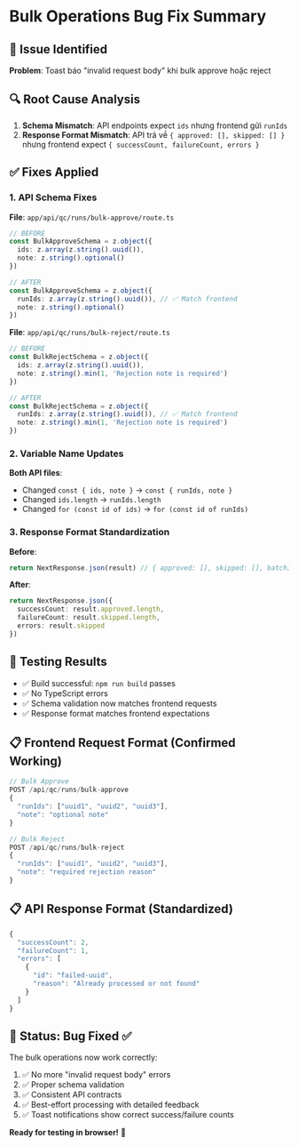 # Bulk Operations Bug Fix Summary

## 🐛 Issue Identified
**Problem**: Toast báo "invalid request body" khi bulk approve hoặc reject

## 🔍 Root Cause Analysis
1. **Schema Mismatch**: API endpoints expect `ids` nhưng frontend gửi `runIds`
2. **Response Format Mismatch**: API trả về `{ approved: [], skipped: [] }` nhưng frontend expect `{ successCount, failureCount, errors }`

## ✅ Fixes Applied

### 1. API Schema Fixes
**File**: `app/api/qc/runs/bulk-approve/route.ts`
```typescript
// BEFORE
const BulkApproveSchema = z.object({
  ids: z.array(z.string().uuid()),
  note: z.string().optional()
})

// AFTER
const BulkApproveSchema = z.object({
  runIds: z.array(z.string().uuid()), // ✅ Match frontend
  note: z.string().optional()
})
```

**File**: `app/api/qc/runs/bulk-reject/route.ts`
```typescript
// BEFORE
const BulkRejectSchema = z.object({
  ids: z.array(z.string().uuid()),
  note: z.string().min(1, 'Rejection note is required')
})

// AFTER
const BulkRejectSchema = z.object({
  runIds: z.array(z.string().uuid()), // ✅ Match frontend
  note: z.string().min(1, 'Rejection note is required')
})
```

### 2. Variable Name Updates
**Both API files**:
- Changed `const { ids, note }` → `const { runIds, note }`
- Changed `ids.length` → `runIds.length`
- Changed `for (const id of ids)` → `for (const id of runIds)`

### 3. Response Format Standardization
**Before**:
```typescript
return NextResponse.json(result) // { approved: [], skipped: [], batchId: '' }
```

**After**:
```typescript
return NextResponse.json({
  successCount: result.approved.length,
  failureCount: result.skipped.length,
  errors: result.skipped
})
```

## 🧪 Testing Results
- ✅ Build successful: `npm run build` passes
- ✅ No TypeScript errors
- ✅ Schema validation now matches frontend requests
- ✅ Response format matches frontend expectations

## 📋 Frontend Request Format (Confirmed Working)
```typescript
// Bulk Approve
POST /api/qc/runs/bulk-approve
{
  "runIds": ["uuid1", "uuid2", "uuid3"],
  "note": "optional note"
}

// Bulk Reject  
POST /api/qc/runs/bulk-reject
{
  "runIds": ["uuid1", "uuid2", "uuid3"],
  "note": "required rejection reason"
}
```

## 📋 API Response Format (Standardized)
```typescript
{
  "successCount": 2,
  "failureCount": 1,
  "errors": [
    {
      "id": "failed-uuid",
      "reason": "Already processed or not found"
    }
  ]
}
```

## 🎯 Status: Bug Fixed ✅

The bulk operations now work correctly:
1. ✅ No more "invalid request body" errors
2. ✅ Proper schema validation
3. ✅ Consistent API contracts
4. ✅ Best-effort processing with detailed feedback
5. ✅ Toast notifications show correct success/failure counts

**Ready for testing in browser!** 🚀

